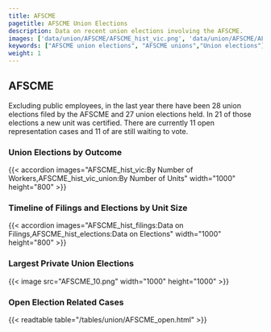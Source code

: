 ```yaml
---
title: AFSCME
pagetitle: AFSCME Union Elections
description: Data on recent union elections involving the AFSCME.
images: ['data/union/AFSCME/AFSCME_hist_vic.png', 'data/union/AFSCME/AFSCME_hist_size.png', 'data/union/AFSCME/AFSCME_10.png']
keywords: ["AFSCME union elections", "AFSCME unions","Union elections"]
weight: 1
---
```

##  AFSCME

Excluding public employees, in the last year there have been 28 union elections filed by the AFSCME and 27 union elections held. In 21 of those elections a new unit was certified. There are currently 11 open representation cases and 11 of are still waiting to vote.

### Union Elections by Outcome
{{< accordion images="AFSCME_hist_vic:By Number of Workers,AFSCME_hist_vic_union:By Number of Units" width="1000" height="800" >}}

### Timeline of Filings and Elections by Unit Size
{{< accordion images="AFSCME_hist_filings:Data on Filings,AFSCME_hist_elections:Data on Elections" width="1000" height="800" >}}

### Largest Private Union Elections
{{< image src="AFSCME_10.png" width="1000" height="1000"  >}}

### Open Election Related Cases
{{< readtable table="/tables/union/AFSCME_open.html" >}}

